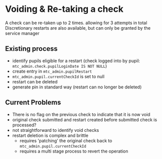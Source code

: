 # Voiding & Re-taking a check

A check can be re-taken up to 2 times. allowing for 3 attempts in total
Discretionary restarts are also available, but can only be granted by the service manager

## Existing process
- identify pupils eligible for a restart (check logged into by pupil: `mtc_admin.check.pupilLoginDate IS NOT NULL`)
- create entry in `mtc_admin.pupilRestart`
- `mtc_admin.pupil.currentCheckId` is set to null
- restart can be deleted
- generate pin in standard way (restart can no longer be deleted)


## Current Problems
- There is no flag on the previous check to indicate that it is now void
- original check submitted and restart created before submitted check is processed?
- not straightforward to identify void checks
- restart deletion is complex and brittle
  - requires 'patching' the original check back to `mtc_admin.pupil.currentCheckId`
  - requires a multi stage process to revert the operation
